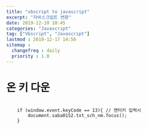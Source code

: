 ```yaml
---
title: "vbscript to javascript"
excerpt: "자바스크립트 변환"
date: 2019-12-10 10:45
categories: "Javascript"
tag: ["Vbscript", "Javascript"]
lastmod : 2019-12-17 14:56
sitemap :
  changefreq : daily
  priority : 1.0
---
```


# 온 키 다운

<pre>
<code>
    if (window.event.keyCode == 13){ // 엔터키 입력시
		document.saba0152.txt_sch_nm.focus();
	}
</code>
</pre>